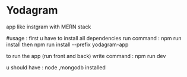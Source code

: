 # Yodagram 

app like instgram with MERN stack

#usage : 
first u have to install all dependencies run command : npm run install then npm run install --prefix yodagram-app
 
   to run the app (run front and back) write command : npm run dev 

   u should have : node ,mongodb installed
